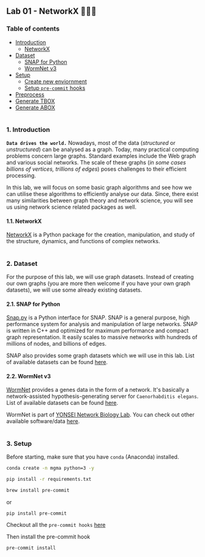## Lab 01 - NetworkX 👨🏻‍💻

### Table of contents

- [Introduction](#introduction)
  * [NetworkX](#network-x)
- [Dataset](#dataset)
  * [SNAP for Python](#snap-for-python)
  * [WormNet v3](#wormnet-v3)
- [Setup](#setup)
  * [Create new enviornment](#create-new-env)
  * [Setup `pre-commit` hooks](#setup-pre-commit)
- [Preprocess](#preprocess)
- [Generate TBOX](#generate-tbox)
- [Generate ABOX](#generate-abox)

#

<a id="introduction" />

### 1. Introduction

__`Data drives the world.`__ Nowadays, most of the data (_structured_ or _unstructured_) can be analysed as a graph. Today, many practical computing problems concern large graphs. Standard examples include the Web graph and various social networks. The scale of these graphs (_in some cases billions of vertices, trillions of edges_) poses challenges to their efficient processing.

In this lab, we will focus on some basic graph algorithms and see how we can utilise these algorithms to efficiently analyse our data. Since, there exist many similarities between graph theory and network science, you will see us using network science related packages as well. 

<a id="network-x" />

#### 1.1. NetworkX

[NetworkX](https://networkx.org/) is a Python package for the creation, manipulation, and study of the structure, dynamics, and functions of complex networks.

#

<a id="dataset" />

### 2. Dataset

For the purpose of this lab, we will use graph datasets. Instead of creating our own graphs (you are more then welcome if you have your own graph datasets), we will use some already existing datasets.

<a id="snap-for-python" />

#### 2.1. SNAP for Python

[Snap.py](https://snap.stanford.edu/snappy/) is a Python interface for SNAP. SNAP is a general purpose, high performance system for analysis and manipulation of large networks. SNAP is written in C++ and optimized for maximum performance and compact graph representation. It easily scales to massive networks with hundreds of millions of nodes, and billions of edges.

SNAP also provides some graph datasets which we will use in this lab. List of available datasets can be found [here](https://snap.stanford.edu/data/index.html).

<a id="wormnet-v3" />

#### 2.2. WormNet v3

[WormNet](https://www.inetbio.org/wormnet/) provides a genes data in the form of a network. It's basically a network-assisted hypothesis-generating server for `Caenorhabditis elegans`. List of available datasets can be found [here](https://www.inetbio.org/wormnet/downloadnetwork.php).

WormNet is part of [YONSEI Network Biology Lab](https://netbiolab.org/w/Welcome). You can check out other available software/data [here](https://netbiolab.org/w/Software).

#

<a id="setup" />

### 3. Setup

Before starting, make sure that you have `conda` (Anaconda) installed.

```bash
conda create -n mgma python=3 -y 
```

```bash
pip install -r requirements.txt
```

```bash
brew install pre-commit
```

or 

```bash
pip install pre-commit
```

Checkout all the `pre-commit hooks` [here](https://pre-commit.com/hooks.html)

Then install the pre-commit hook

```bash
pre-commit install
```


